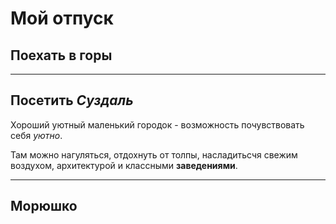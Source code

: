 # Мой отпуск

## Поехать в горы

---
## Посетить **_Суздаль_**
Хороший уютный маленький городок - возможность почувствовать себя *уютно*.

Там можно нагуляться, отдохнуть от толпы, насладитьсчя свежим воздухом, архитектурой и классными __заведениями__.

---
## Морюшко